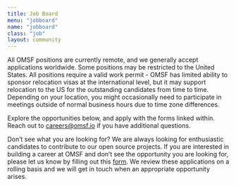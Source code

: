 ```yaml
---
title: Job Board
menu: "jobboard"
name: "jobboard"
class: "job"
layout: community
---
```

All OMSF positions are currently remote, and we generally accept applications worldwide. Some positions may be restricted to the United States. All positions require a valid work permit - OMSF has limited ability to sponsor relocation visas at the international level, but it may support relocation to the US for the outstanding candidates from time to time. Depending on your location, you might occasionally need to participate in meetings outside of normal business hours due to time zone differences.

Explore the opportunities below, and apply with the forms linked within. Reach out to [careers@omsf.io](mailto:careers@omsf.io) if you have additional questions. 

Don’t see what you are looking for? We are always looking for enthusiastic candidates to contribute to our open source projects. If you are interested in building a career at OMSF and don’t see the opportunity you are looking for, please let us know by filling out this [form](https://forms.gle/ChzBhUWKBqVPk1QR7). We review these applications on a rolling basis and we will get in touch when an appropriate opportunity arises.
